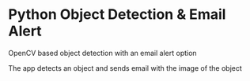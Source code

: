 # Python Object Detection & Email Alert

OpenCV based object detection with an email alert option

The app detects an object and sends email with the image of the object